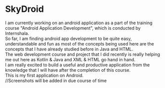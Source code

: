 # SkyDroid

I am currently working on an android application as a part of the training course "Android Application Development", which is conducted by Internshala.  
So far, I am finding android app development to be quite easy, understandable and fun as most of the concepts being used here are the concepts that I have already studied before in Java and HTML.  
The web development course and project that I did recently is really helping me out here as Kotlin & Java and XML & HTML go hand in hand.  
I am really excited to build a useful and productive application from the knowledge that I will have after the completion of this course.  
This is my first application on Android.  
//Screenshots will be added in due course of time
